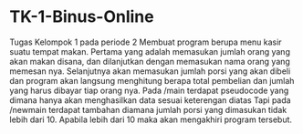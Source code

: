 # TK-1-Binus-Online
Tugas Kelompok 1 pada periode 2
Membuat program berupa menu kasir suatu tempat makan. Pertama yang adalah memasukan jumlah orang yang akan makan disana, dan dilanjutkan dengan memasukan nama orang yang memesan nya. Selanjutnya akan memasukan jumlah porsi yang akan dibeli dan program akan langsung menghitung berapa total pembelian dan jumlah yang harus dibayar tiap orang nya.
Pada /main terdapat pseudocode yang dimana hanya akan menghasilkan data sesuai keterengan diatas
Tapi pada /newmain terdapat tambahan diamana jumlah porsi yang dimasukan tidak lebih dari 10. Apabila lebih dari 10 maka akan mengakhiri program tersebut.
